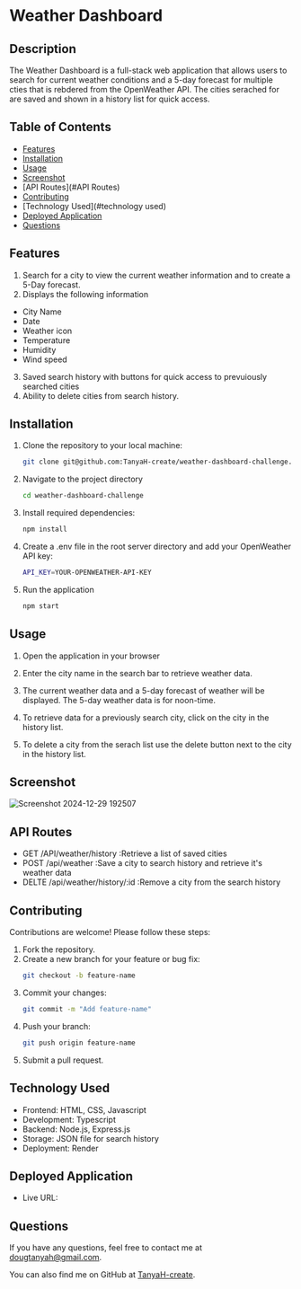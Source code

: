 # Weather Dashboard

## Description
The Weather Dashboard is a full-stack web application that allows users to search for current weather conditions and a 5-day forecast for multiple cties that is rebdered from the OpenWeather API. The cities serached for are saved and shown in a history list for quick access. 

## Table of Contents
- [Features](#features)
- [Installation](#installation)
- [Usage](#usage)
- [Screenshot](#screenshot)
- [API Routes](#API Routes)
- [Contributing](#contributing)
- [Technology Used](#technology used)
- [Deployed Application](#deployed)
- [Questions](#questions)


## Features

1.  Search for a city to view the current weather information and to create a 5-Day forecast. 
2.  Displays the following information
  - City Name
  - Date
  - Weather icon
  - Temperature
  - Humidity
  - Wind speed
3. Saved search history with buttons for quick access to prevuiously searched cities
4. Ability to delete cities from search history.


## Installation
1. Clone the repository to your local machine:
   ```bash
   git clone git@github.com:TanyaH-create/weather-dashboard-challenge.git

3. Navigate to the project directory 
   ```bash
   cd weather-dashboard-challenge

4. Install required dependencies:
   ```bash
   npm install

5. Create a .env file in the root server directory and add your OpenWeather API key:
   ```bash
   API_KEY=YOUR-OPENWEATHER-API-KEY

6.  Run the application
    ```bash
    npm start

## Usage
1. Open the application in your browser

2. Enter the city name in the search bar to retrieve weather data.

3. The current weather data and a 5-day forecast of weather will be displayed. The 5-day weather data is for noon-time.

4. To retrieve data for a previously search city, click on the city in the history list.

5. To delete a city from the serach list use the delete button next to the city in the history list.

## Screenshot
![Screenshot 2024-12-29 192507](https://github.com/user-attachments/assets/086322ec-0db1-4c31-b494-5bc11a4f47af)

## API Routes

- GET /API/weather/history :Retrieve a list of saved cities
- POST /api/weather :Save a city to search history and retrieve it's weather data
- DELTE /api/weather/history/:id :Remove a city from the search history

## Contributing
Contributions are welcome! Please follow these steps:
1.	Fork the repository.
2.	Create a new branch for your feature or bug fix:
    ```bash
    git checkout -b feature-name
3.	Commit your changes:
    ```bash
    git commit -m "Add feature-name"
4.	Push your branch:
    ```bash
    git push origin feature-name
5.	Submit a pull request.

## Technology Used
 - Frontend: HTML, CSS, Javascript
 - Development: Typescript
 - Backend: Node.js, Express.js
 - Storage: JSON file for search history
 - Deployment: Render

## Deployed Application
 - Live URL: 


## Questions

 If you have any questions, feel free to contact me at dougtanyah@gmail.com.

 You can also find me on GitHub at [TanyaH-create](https://github.com/TanyaH-create).




 
